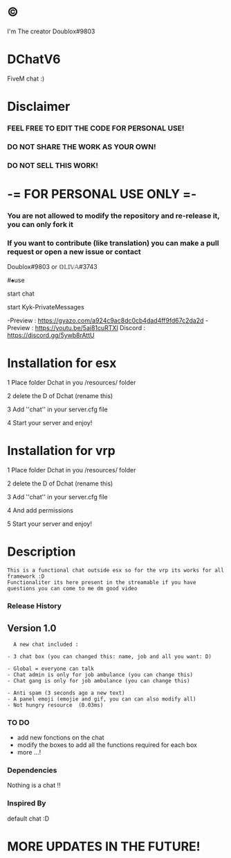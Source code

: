 # ©️
I'm The creator Doublox#9803
# DChatV6
FiveM chat :)
# Disclaimer
### FEEL FREE TO EDIT THE CODE FOR PERSONAL USE!
### DO NOT SHARE THE WORK AS YOUR OWN!
### DO NOT SELL THIS WORK!
# -= FOR PERSONAL USE ONLY =-
### You are not allowed to modify the repository and re-release it, you can only fork it
### If you want to contribute (like translation) you can make a pull request or open a new issue or contact 
Doublox#9803 or 𝕆𝕃𝕀𝕍𝔸#3743

#♠use 

start chat 

start Kyk-PrivateMessages




-Preview : https://gyazo.com/a924c9ac8dc0cb4dad4ff9fd67c2da2d
-Preview : https://youtu.be/5ai81cuRTXI
Discord : https://discord.gg/5ywb8rAttU

# Installation for esx

1 Place folder Dchat in you /resources/ folder

2 delete the D of Dchat (rename this)

3 Add ''chat'' in your server.cfg file

4 Start your server and enjoy! 


# Installation for vrp

1 Place folder Dchat in you /resources/ folder

2 delete the D of Dchat (rename this)

3 Add ''chat'' in your server.cfg file

4 And add permissions

5 Start your server and enjoy! 

# Description 
```
This is a functional chat outside esx so for the vrp its works for all framework :D 
Functionaliter its here present in the streamable if you have questions you can come to me dm good video
```
### Release History
## Version 1.0
```
  A new chat included :

- 3 chat box (you can changed this: name, job and all you want: D) 

- Global = everyone can talk
- Chat admin is only for job ambulance (you can change this)
- Chat gang is only for job ambulance (you can change this) 

- Anti spam (3 seconds ago a new text) 
- A panel emoji (emojie and gif, you can can also modify all) 
- Not hungry resource  (0.03ms)
```
### TO DO

- add new fonctions on the chat 
- modify the boxes to add all the functions required for each box
- more ...!

### Dependencies

Nothing is a chat !!

### Inspired By
default chat :D


# MORE UPDATES IN THE FUTURE!
